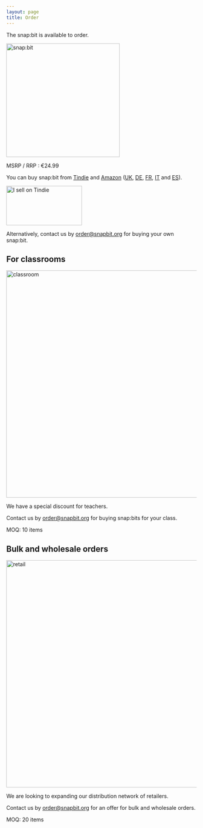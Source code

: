```yaml
---
layout: page
title: Order
---
```


The snap:bit is available to order.

<img src="{{site.baseurl}}/assets/images/snap-bit-top.jpg" alt="snap:bit" width="300"/>

MSRP / RRP : €24.99

You can buy snap:bit from <a href="https://www.tindie.com/products/snapbit/snapbit-microbit-adapter-for-snap-circuits/">Tindie</a> and <a href="https://www.amazon.co.uk/dp/B07Y64F2N6/">Amazon</a> (<a href="https://www.amazon.co.uk/dp/B07Y64F2N6/">UK</a>, <a href="https://www.amazon.de/dp/B07Y64F2N6/">DE</a>, <a href="https://www.amazon.fr/dp/B07Y64F2N6/">FR</a>, <a href="https://www.amazon.it/dp/B07Y64F2N6/">IT</a> and <a href="https://www.amazon.es/dp/B07Y64F2N6/">ES</a>).

<a href="https://www.tindie.com/products/snapbit/snapbit-microbit-adapter-for-snap-circuits/?ref=offsite_badges&utm_source=sellers_snapbit&utm_medium=badges&utm_campaign=badge_large"><img src="https://d2ss6ovg47m0r5.cloudfront.net/badges/tindie-larges.png" alt="I sell on Tindie" width="200" height="104"></a>

Alternatively, contact us by [order@snapbit.org](mailto:order@snapbit.org) for buying your own snap:bit.

<a name="classrooms"/>

For classrooms
--------------

<img src="{{site.baseurl}}/assets/images/classroom.jpg" alt="classroom" width="600"/>

We have a special discount for teachers.

Contact us by [order@snapbit.org](mailto:order@snapbit.org) for buying snap:bits for your class.

MOQ: 10 items

<a name="retail"/>

Bulk and wholesale orders
--------------------------

<img src="{{site.baseurl}}/assets/images/store.jpg" alt="retail" width="600"/>

We are looking to expanding our distribution network of retailers.

Contact us by [order@snapbit.org](mailto:order@snapbit.org) for an offer for bulk and wholesale orders.

MOQ: 20 items